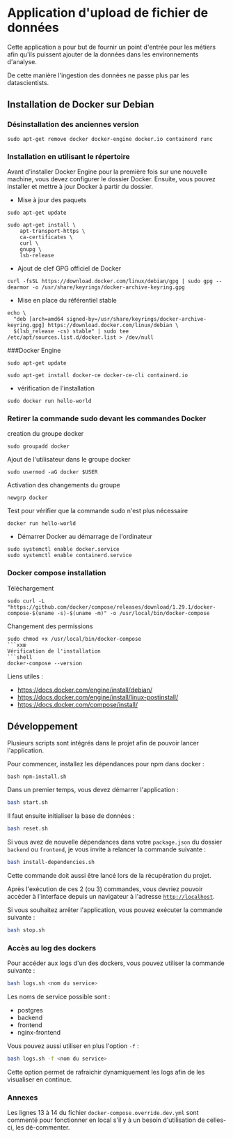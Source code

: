 # Application d'upload de fichier de données

Cette application a pour but de fournir un point d'entrée pour les métiers afin qu'ils puissent ajouter de la données dans les environnements d'analyse.

De cette manière l'ingestion des données ne passe plus par les datascientists.

## Installation de Docker sur Debian
### Désinstallation des anciennes version
`sudo apt-get remove docker docker-engine docker.io containerd runc`

### Installation en utilisant le répertoire
Avant d'installer Docker Engine pour la première fois sur une nouvelle machine, vous devez configurer le dossier Docker. Ensuite, vous pouvez installer et mettre à jour Docker à partir du dossier.
- Mise à jour des paquets
```SH
sudo apt-get update
```
```SH
sudo apt-get install \
    apt-transport-https \
    ca-certificates \
    curl \
    gnupg \
    lsb-release
```
- Ajout de clef GPG officiel de Docker
```shell
curl -fsSL https://download.docker.com/linux/debian/gpg | sudo gpg --dearmor -o /usr/share/keyrings/docker-archive-keyring.gpg
```
- Mise en place du référentiel stable
```shell
echo \
  "deb [arch=amd64 signed-by=/usr/share/keyrings/docker-archive-keyring.gpg] https://download.docker.com/linux/debian \
  $(lsb_release -cs) stable" | sudo tee /etc/apt/sources.list.d/docker.list > /dev/null

```
###Docker Engine
```shell
sudo apt-get update

sudo apt-get install docker-ce docker-ce-cli containerd.io
```
- vérification de l'installation 
```shell
sudo docker run hello-world
```
### Retirer la commande sudo devant les commandes Docker
creation du groupe docker
```shell
sudo groupadd docker
```
Ajout de l'utilisateur dans le groupe docker
```shell
sudo usermod -aG docker $USER
```
Activation des changements du groupe
```shell
newgrp docker
```
Test pour vérifier que la commande sudo n'est plus nécessaire
```shell
docker run hello-world
```
- Démarrer Docker au démarrage de l'ordinateur
```shell
sudo systemctl enable docker.service
sudo systemctl enable containerd.service
```
### Docker compose installation
Téléchargement
```shell
sudo curl -L "https://github.com/docker/compose/releases/download/1.29.1/docker-compose-$(uname -s)-$(uname -m)" -o /usr/local/bin/docker-compose
```
Changement des permissions
```shell
sudo chmod +x /usr/local/bin/docker-compose
```xxœ
Vérification de l'installation
```shell
docker-compose --version
```

Liens utiles :
- https://docs.docker.com/engine/install/debian/
- https://docs.docker.com/engine/install/linux-postinstall/
- https://docs.docker.com/compose/install/

## Développement

Plusieurs scripts sont intégrés dans le projet afin de pouvoir lancer l'application.

Pour commencer, installez les dépendances pour npm dans docker :
```shell
bash npm-install.sh
```

Dans un premier temps, vous devez démarrer l'application :
```sh
bash start.sh
```

Il faut ensuite initialiser la base de données :
```sh
bash reset.sh
```

Si vous avez de nouvelle dépendances dans votre `package.json` du dossier `backend` ou `frontend`, je vous invite à relancer la commande suivante :
```sh
bash install-dependencies.sh
```
Cette commande doit aussi être lancé lors de la récupération du projet.

Après l'exécution de ces 2 (ou 3) commandes, vous devriez pouvoir accéder à l'interface depuis un navigateur à l'adresse [`http://localhost`](http://localhost).

Si vous souhaitez arrêter l'application, vous pouvez exécuter la commande suivante :
```sh
bash stop.sh
```

### Accès au log des dockers
Pour accéder aux logs d'un des dockers, vous pouvez utiliser la commande suivante :
```sh
bash logs.sh <nom du service>
```

Les noms de service possible sont :
- postgres
- backend
- frontend
- nginx-frontend

Vous pouvez aussi utiliser en plus l'option `-f` :
```sh
bash logs.sh -f <nom du service>
```

Cette option permet de rafraichir dynamiquement les logs afin de les visualiser en continue.

### Annexes 

Les lignes 13 à 14 du fichier `docker-compose.override.dev.yml` sont commenté pour fonctionner en local s'il y à un besoin d'utilisation de celles-ci, les dé-commenter.